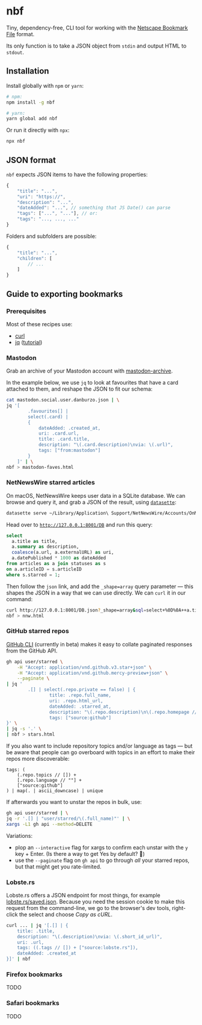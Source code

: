 # nbf

Tiny, dependency-free, CLI tool for working with the [Netscape Bookmark File](https://docs.microsoft.com/en-us/previous-versions/windows/internet-explorer/ie-developer/platform-apis/aa753582(v=vs.85)) format. 

Its only function is to take a JSON object from `stdin` and output HTML to `stdout`.

## Installation

Install globally with `npm` or `yarn`:

```bash
# npm:
npm install -g nbf

# yarn:
yarn global add nbf
```

Or run it directly with `npx`:

```bash
npx nbf
```

## JSON format

`nbf` expects JSON items to have the following properties:

```js
{
	"title": "...",
	"uri": "https://",
	"description": "...",
	"dateAdded": "...", // something that JS Date() can parse 
	"tags": ["...", "..."], // or:
	"tags": "..., ..., ..."
}
```

Folders and subfolders are possible: 

```js
{
	"title": "...",
	"children": [
		// ...
	]
}
```

## Guide to exporting bookmarks

### Prerequisites

Most of these recipes use: 

* [curl](https://curl.haxx.se/)
* [jq](https://stedolan.github.io/jq/) ([tutorial](
https://programminghistorian.org/en/lessons/json-and-jq))

### Mastodon 

Grab an archive of your Mastodon account with [mastodon-archive](https://github.com/kensanata/mastodon-backup).

In the example below, we use `jq` to look at favourites that have a card attached to them, and reshape the JSON to fit our schema:

```bash
cat mastodon.social.user.danburzo.json | \
jq '[
		.favourites[] | 
		select(.card) | 
		{ 
			dateAdded: .created_at, 
			uri: .card.url, 
			title: .card.title, 
			description: "\(.card.description)\nvia: \(.url)",
			tags: ["from:mastodon"] 
		}
	]' | \
nbf > mastodon-faves.html
```

### NetNewsWire starred articles

On macOS, NetNewsWire keeps user data in a SQLite database. We can browse and query it, and grab a JSON of the result, using [`datasette`](https://github.com/simonw/datasette): 

```bash
datasette serve ~/Library/Application\ Support/NetNewsWire/Accounts/OnMyMac/DB.sqlite3
```

Head over to [`http://127.0.0.1:8001/DB`](http://127.0.0.1:8001/DB) and run this query:

```sql
select 
  a.title as title, 
  a.summary as description, 
  coalesce(a.url, a.externalURL) as uri,
  a.datePublished * 1000 as dateAdded
from articles as a join statuses as s 
on a.articleID = s.articleID 
where s.starred = 1;
```

Then follow the `json` link, and add the `_shape=array` query parameter — this shapes the JSON in a way that we can use directly. We can `curl` it in our command:

```bash
curl http://127.0.0.1:8001/DB.json?_shape=array&sql=select+%0D%0A++a.title+as+title%2C+%0D%0A++a.summary+as+description%2C+%0D%0A++coalesce(a.url%2C+a.externalURL)+as+uri%2C%0D%0A++a.datePublished+*+1000+as+dateAdded%0D%0Afrom+articles+as+a+join+statuses+as+s+%0D%0Aon+a.articleID+%3D+s.articleID+%0D%0Awhere+s.starred+%3D+1%3B -nS | \
nbf > nnw.html
```

### GitHub starred repos

[GitHub CLI](https://cli.github.com/) (currently in beta) makes it easy to collate paginated responses from the GitHub API.

```bash
gh api user/starred \
	-H "Accept: application/vnd.github.v3.star+json" \
	-H "Accept: application/vnd.github.mercy-preview+json" \
	--paginate \
| jq '
        .[] | select(.repo.private == false) | {
                title: .repo.full_name,
                uri: .repo.html_url,
                dateAdded: .starred_at,
                description: "\(.repo.description)\n\(.repo.homepage // "")",
                tags: ["source:github"]
}' \
| jq -s '.' \
| nbf > stars.html
```

If you also want to include repository topics and/or language as tags — but be aware that people can go overboard with topics in an effort to make their repos more discoverable:

```
tags: (
    (.repo.topics // []) +
    [.repo.language // ""] +
    ["source:github"]
) | map(. | ascii_downcase) | unique
``` 

If afterwards you want to unstar the repos in bulk, use:

```bash
gh api user/starred | \
jq -r '.[] | "user/starred/\(.full_name)"' | \
xargs -L1 gh api --method=DELETE
```

Variations: 

* plop an `--interactive` flag for xargs to confirm each unstar with the `y` key + Enter. (Is there a way to get Yes by default? 🤔)
* use the `--paginate` flag on `gh api` to go through *all* your starred repos, but that might get you rate-limited.

### Lobste.rs

Lobste.rs offers a JSON endpoint for most things, for example [lobste.rs/saved.json](https://lobste.rs/saved.json). Because you need the session cookie to make this request from the command-line, we go to the browser's dev tools, right-click the select and choose _Copy as cURL_. 

```bash
curl ... | jq '[.[] | {
	title: .title,
	description: "\(.description)\nvia: \(.short_id_url)",
	uri: .url,
	tags: ((.tags // []) + ["source:lobste.rs"]),
	dateAdded: .created_at
}]' | nbf
```

### Firefox bookmarks

TODO

### Safari bookmarks

TODO